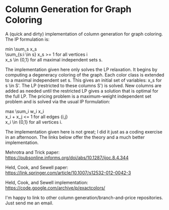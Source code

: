 # Column Generation for Graph Coloring
A (quick and dirty) implementation of column generation for graph coloring. The IP formulation is:

min \sum_s x_s  
\sum_{s:i \in s} x_s >= 1 for all vertices i  
x_s \in {0,1} for all maximal independent sets s.  
     
The implementation given here only solves the LP relaxation. It begins by computing a degeneracy coloring of the graph. Each color class is extended to a maximal independent set s. This gives an initial set of variables: x_s for s \in S'. The LP (restricted to these columns S') is solved. New columns are added as needed until the restricted LP gives a solution that is optimal for the full LP. The pricing problem is a maximum-weight independent set problem and is solved via the usual IP formulation:

max \sum_i w_i x_i  
x_i + x_j <= 1 for all edges {i,j}  
x_i \in {0,1} for all vertices i.  

The implementation given here is not great; I did it just as a coding exercise in an afternoon. The links below offer the theory and a much better implementation.

Mehrotra and Trick paper:
https://pubsonline.informs.org/doi/abs/10.1287/ijoc.8.4.344

Held, Cook, and Sewell paper:
https://link.springer.com/article/10.1007/s12532-012-0042-3

Held, Cook, and Sewell implementation:
https://code.google.com/archive/p/exactcolors/

I'm happy to link to other column generation/branch-and-price repositories. Just send me an email.
